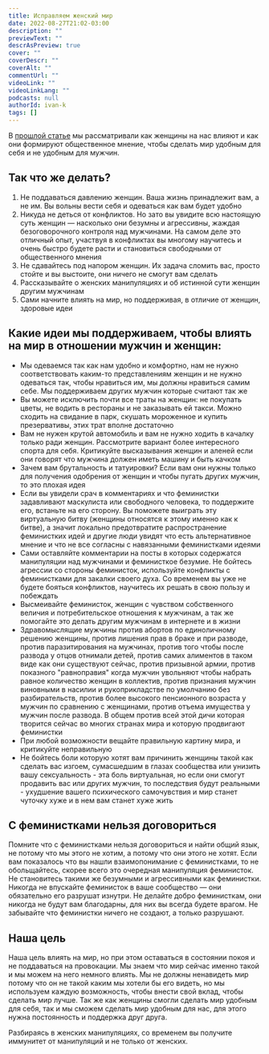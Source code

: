 ```yaml
---
title: Исправляем женский мир
date: 2022-08-27T21:02-03:00
description: ""
previewText: ""
descrAsPreview: true
cover: ""
coverDescr: ""
coverAlt: ""
commentUrl: ""
videoLink: ""
videoLinkLang: ""
podcasts: null
authorId: ivan-k
tags: []
---
```

В [прошлой статье](2022-women-s-world-how-women-influence-men) мы рассматривали как женщины на нас влияют и как они формируют общественное мнение, чтобы сделать мир удобным для себя и не удобным для мужчин.

## Так что же делать?

1. Не поддаваться давлению женщин. Ваша жизнь принадлежит вам, а не им. Вы вольны вести себя и одеваться как вам будет удобно
2. Никуда не деться от конфликтов. Но зато вы увидите всю настоящую суть женщин — насколько они безумны и агрессивны, жаждая безоговорочного контроля над мужчинами. На самом деле это отличный опыт, участвуя в конфликтах вы многому научитесь и очень быстро будете расти и становиться свободными от общественного мнения
3. Не сдавайтесь под напором женщин. Их задача сломить вас, просто стойте и вы выстоите, они ничего не смогут вам сделать
4. Рассказывайте о женских манипуляциях и об истинной сути женщин другим мужчинам
5. Сами начните влиять на мир, но поддерживая, в отличие от женщин, здоровые идеи

## Какие идеи мы поддерживаем, чтобы влиять на мир в отношении мужчин и женщин:

- Мы одеваемся так как нам удобно и комфортно, нам не нужно соответствовать каким-то представлениям женщин и не нужно одеваться так, чтобы нравиться им, мы должны нравиться самим себе. Мы поддерживаем других мужчин которые считают так же
- Вы можете исключить почти все траты на женщин: не покупать цветы, не водить в рестораны и не заказывать ей такси. Можно сходить на свидание в парк, скушать мороженное и купить презервативы, этих трат вполне достаточно
- Вам не нужен крутой автомобиль и вам не нужно ходить в качалку только ради женщин. Рассмотрите вариант более интересного спорта для себя. Критикуйте высказывания женщин и аленей если они говорят что мужчина должен иметь машину и быть качком
- Зачем вам брутальность и татуировки? Если вам они нужны только для получения одобрения от женщин и чтобы пугать других мужчин, то это плохая идея
- Если вы увидели срач в комментариях и что феминистки задавливают маскулиста или свободного человека, то поддержите его, встаньте на его сторону. Вы поможете выиграть эту виртуальную битву (женщины относятся к этому именно как к битве), а значит локально предотвратите распространение феминистких идей и другие люди увидят что есть альтернативное мнение и что не все согласны с навязанными феминистками идеями
- Сами оставляйте комментарии на посты в которых содержатся манипуляции над мужчинами и феминисткое безумие. Не бойтесь агрессии со стороны феминисток, используйте конфликты с феминистками для закалки своего духа. Со временем вы уже не будете бояться конфликтов, научитесь их решать в свою пользу и побеждать
- Высмеивайте феминисток, женщин с чувством собственного величия и потребительское отношения к мужчинам, а так же помогайте это делать другим мужчинам в интернете и в жизни
- Здравомыслящие мужчины против абортов по единоличному решению женщины, против лишения прав в браке и при разводе, против паразитирования на мужчинах, против того чтобы после развода у отцов отнимали детей, против самих алиментов в таком виде как они существуют сейчас, против призывной армии, против показного "равноправия" когда мужчин увольняют чтобы набрать равное количество женщин в коллектив, против признания мужчин виновными в насилии и рукоприкладстве по умолчанию без разбирательств, против более высокого пенсионного возраста у мужчин по сравнению с женщинами, против отъема имущества у мужчин после развода. В общем против всей этой дичи которая творится сейчас во многих странах мира и которую продвигают феминистки
- При любой возможности вещайте правильную картину мира, и критикуйте неправильную
- Не бойтесь боли которую хотят вам причинить женщины такой как сделать вас изгоем, сумасшедшим в глазах сообщества или унизить вашу сексуальность - эта боль виртуальная, но если они смогут продавить вас или других мужчин, то последствия будут реальными - ухудшение вашего психического самочувствия и мир станет чуточку хуже и в нем вам станет хуже жить

## С феминистками нельзя договориться

Помните что с феминистками нельзя договориться и найти общий язык, не потому что мы этого не хотим, а потому что они этого не хотят. Если вам показалось что вы нашли взаимопонимание с феминистками, то не обольщайтесь, скорее всего это очередная манипуляция феминисток. Не становитесь такими же безумными и агрессивными как феминистки. Никогда не впускайте феминисток в ваше сообщество — они обязательно его разрушат изнутри. Не делайте добро феминисткам, они никогда не будут вам благодарны, для них вы всегда будете врагом. Не забывайте что феминистки ничего не создают, а только разрушают.

## Наша цель

Наша цель влиять на мир, но при этом оставаться в состоянии покоя и не поддаваться на провокации. Мы знаем что мир сейчас именно такой и мы можем на него немного влиять. Мы не должны ненавидеть мир потому что он не такой каким мы хотели бы его видеть, но мы используем каждую возможность, чтобы внести свой вклад, чтобы сделать мир лучше. Так же как женщины смогли сделать мир удобным для себя, так и мы сможем сделать мир удобным для нас, для этого нужна постоянность и поддержка друг друга.

Разбираясь в женских манипуляциях, со временем вы получите иммунитет от манипуляций и не только от женских.
